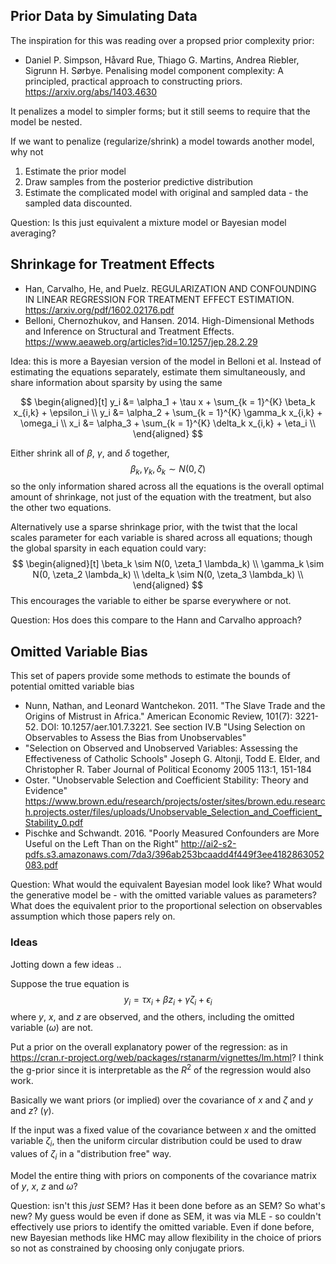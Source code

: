## Prior Data by Simulating Data

The inspiration for this was reading over a propsed prior complexity prior:

- Daniel P. Simpson, Håvard Rue, Thiago G. Martins, Andrea Riebler, Sigrunn H. Sørbye. Penalising model component complexity: A principled, practical approach to constructing priors. https://arxiv.org/abs/1403.4630

It penalizes a model to simpler forms; but it still seems to require that the model be nested.

If we want to penalize (regularize/shrink) a model towards another model, why not

1. Estimate the prior model
2. Draw samples from the posterior predictive distribution
3. Estimate the complicated model with original and sampled data - the sampled data discounted.

Question: Is this  just equivalent a mixture model or Bayesian model averaging?


## Shrinkage for Treatment Effects

- Han, Carvalho, He, and Puelz. REGULARIZATION AND CONFOUNDING IN LINEAR REGRESSION FOR TREATMENT EFFECT ESTIMATION. https://arxiv.org/pdf/1602.02176.pdf
- Belloni,  Chernozhukov, and Hansen. 2014. High-Dimensional Methods and Inference on Structural and Treatment Effects. https://www.aeaweb.org/articles?id=10.1257/jep.28.2.29

Idea: this is more a Bayesian version of the model in Belloni et al. Instead of estimating the equations separately, estimate
them simultaneously, and share information about sparsity by using the same

$$
\begin{aligned}[t]
y_i &= \alpha_1 + \tau x + \sum_{k = 1}^{K} \beta_k x_{i,k} + \epsilon_i \\
y_i &= \alpha_2  + \sum_{k = 1}^{K} \gamma_k x_{i,k} + \omega_i \\
x_i &= \alpha_3  + \sum_{k = 1}^{K} \delta_k x_{i,k} + \eta_i \\
\end{aligned}
$$

Either shrink all of $\beta$, $\gamma$, and $\delta$ together,
$$
\beta_k, \gamma_k, \delta_k \sim N(0, \zeta)
$$
so the only information shared across all the equations is the overall optimal amount of shrinkage, not just of the equation
with the treatment, but also the other two equations.


Alternatively use a sparse shrinkage prior, with the twist that the local scales parameter for each variable is shared across
all equations; though the global sparsity in each equation could vary:
$$
\begin{aligned}[t]
\beta_k \sim N(0, \zeta_1 \lambda_k) \\
\gamma_k \sim N(0, \zeta_2 \lambda_k) \\
\delta_k \sim N(0, \zeta_3 \lambda_k) \\
\end{aligned}
$$
This encourages the variable to either be sparse everywhere or not.

Question: Hos does this compare to the Hann and Carvalho approach?


## Omitted Variable Bias

This set of papers provide some methods to estimate the bounds of potential omitted variable bias

- Nunn, Nathan, and Leonard Wantchekon. 2011. "The Slave Trade and the Origins of Mistrust in Africa." American Economic Review, 101(7): 3221-52.
DOI: 10.1257/aer.101.7.3221. See section IV.B "Using Selection on Observables to Assess the Bias from Unobservables"
- "Selection on Observed and Unobserved Variables: Assessing the Effectiveness of Catholic Schools" Joseph G. Altonji, Todd E. Elder, and Christopher R. Taber Journal of Political Economy 2005 113:1, 151-184
- Oster. "Unobservable Selection and Coefficient Stability: Theory and Evidence" https://www.brown.edu/research/projects/oster/sites/brown.edu.research.projects.oster/files/uploads/Unobservable_Selection_and_Coefficient_Stability_0.pdf
- Pischke and Schwandt. 2016. "Poorly Measured Confounders are More Useful on the Left Than on the Right" http://ai2-s2-pdfs.s3.amazonaws.com/7da3/396ab253bcaadd4f449f3ee4182863052083.pdf

Question: What would the equivalent Bayesian model look like? What would the generative model be - with the omitted variable values as parameters?
What does the equivalent prior to the proportional selection on observables assumption which those papers rely on.

### Ideas

Jotting down a few ideas ..

Suppose the true equation is
$$
y_i = \tau x_i + \beta z_i + \gamma \zeta_i + \epsilon_i
$$
where $y$, $x$, and $z$ are observed, and the others, including the omitted variable ($\omega$) are not.

Put a prior on the overall explanatory power of the regression: as in https://cran.r-project.org/web/packages/rstanarm/vignettes/lm.html?
I think the g-prior since it is interpretable as the $R^2$ of the regression would also work.

Basically we want priors (or implied) over the covariance of $x$ and $\zeta$ and $y$ and $z$? ($\gamma$).

If the input was a fixed value of the covariance between $x$ and the omitted variable $\zeta_i$, then the uniform circular distribution could
be used to draw values of $\zeta_i$ in a "distribution free" way.


Model the entire thing with priors on components of the covariance matrix of $y$, $x$, $z$ and $\omega$?

Question: isn't this *just* SEM? Has it been done before as an SEM? So what's new? My guess would be even if done as SEM,
it was via MLE - so couldn't effectively use priors to identify the omitted variable. Even if done before, new Bayesian methods
like HMC may allow flexibility in the choice of priors so not as constrained by choosing only conjugate priors.
